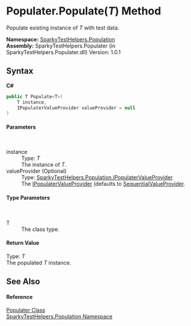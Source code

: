 # Populater.Populate(*T*) Method 
 

Populate existing instance of *T* with test data.

**Namespace:**&nbsp;<a href="N_SparkyTestHelpers_Population.md">SparkyTestHelpers.Population</a><br />**Assembly:**&nbsp;SparkyTestHelpers.Populater (in SparkyTestHelpers.Populater.dll) Version: 1.0.1

## Syntax

**C#**<br />
``` C#
public T Populate<T>(
	T instance,
	IPopulaterValueProvider valueProvider = null
)

```


#### Parameters
&nbsp;<dl><dt>instance</dt><dd>Type: *T*<br />The instance of *T*.</dd><dt>valueProvider (Optional)</dt><dd>Type: <a href="T_SparkyTestHelpers_Population_IPopulaterValueProvider.md">SparkyTestHelpers.Population.IPopulaterValueProvider</a><br />The <a href="T_SparkyTestHelpers_Population_IPopulaterValueProvider.md">IPopulaterValueProvider</a> (defaults to <a href="T_SparkyTestHelpers_Population_SequentialValueProvider.md">SequentialValueProvider</a>.</dd></dl>

#### Type Parameters
&nbsp;<dl><dt>T</dt><dd>The class type.</dd></dl>

#### Return Value
Type: *T*<br />The populated *T* instance.

## See Also


#### Reference
<a href="T_SparkyTestHelpers_Population_Populater.md">Populater Class</a><br /><a href="N_SparkyTestHelpers_Population.md">SparkyTestHelpers.Population Namespace</a><br />